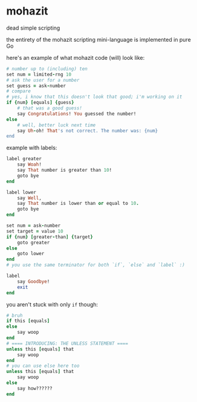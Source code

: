 # mohazit

dead simple scripting

the entirety of the mohazit scripting mini-language is implemented in pure Go

here's an example of what mohazit code (will) look like:

```rb
# number up to (including) ten
set num = limited-rng 10
# ask the user for a number
set guess = ask-number
# compare
# yes, i know that this doesn't look that good; i'm working on it
if {num} [equals] {guess}
    # that was a good guess!
    say Congratulations! You guessed the number!
else
    # well, better luck next time
    say Uh-oh! That's not correct. The number was: {num}
end
```

example with labels:

```rb
label greater
    say Woah!
    say That number is greater than 10!
    goto bye
end

label lower
    say Well,
    say That number is lower than or equal to 10.
    goto bye
end

set num = ask-number
set target = value 10
if {num} [greater-than] {target}
    goto greater
else
    goto lower
end
# you use the same terminator for both `if`, `else` and `label` :)

label
    say Goodbye!
    exit
end
```

you aren't stuck with only `if` though:

```rb
# bruh
if this [equals]
else
    say woop
end
# ==== INTRODUCING: THE UNLESS STATEMENT ====
unless this [equals] that
    say woop
end
# you can use else here too
unless this [equals] that
    say woop
else
    say how??????
end
```
